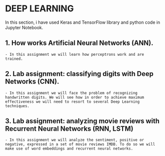 # DEEP LEARNING

In this section, i have used Keras and TensorFlow library and python code in Jupyter Notebook.

## 1. How works Artificial Neural Networks (ANN).

    - In this assignment we will learn how perceptrons work and are trained.

## 2. Lab assignment: classifying digits with Deep Networks (CNN).

    - In this assignment we will face the problem of recognizing handwritten digits. We will see how in order to achieve maximum effectiveness we will need to resort to several Deep Learning techniques.


## 3. Lab assignment: analyzing movie reviews with Recurrent Neural Networks (RNN, LSTM)

    - In this assignment we will analyze the sentiment, positive or negative, expressed in a set of movie reviews IMDB. To do so we will make use of word embeddings and recurrent neural networks.